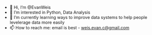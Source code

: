 - 👋 Hi, I’m @EvanWeis
- 👀 I’m interested in Python, Data Analysis
- 🌱 I’m currently learning ways to improve data systems to help people levelerage data more easily
- 📫 How to reach me: email is best - weis.evan.c@gmail.com

<!---
EvanWeis/EvanWeis is a ✨ special ✨ repository because its `README.md` (this file) appears on your GitHub profile.
You can click the Preview link to take a look at your changes.
--->
